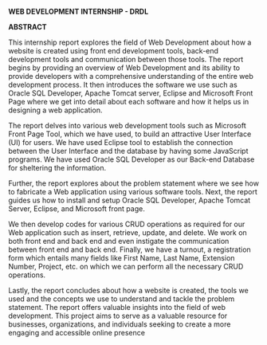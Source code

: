 **WEB DEVELOPMENT INTERNSHIP - DRDL**

**ABSTRACT**

This internship report explores the field of Web Development about how a website is created using front end development tools, back-end development tools and communication between those tools. The report begins by providing an overview of Web Development and its ability to provide developers with a comprehensive understanding of the entire web development process. It then introduces the software we use such as Oracle SQL Developer, Apache Tomcat server, Eclipse and Microsoft Front Page where we get into detail about each
software and how it helps us in designing a web application.

The report delves into various web development tools such as Microsoft Front Page Tool, which we have used, to build an attractive User Interface (UI) for users. We have used Eclipse tool to establish the connection between the User Interface and the database by having some JavaScript programs. We have used Oracle SQL Developer as our Back-end Database for sheltering the information.

Further, the report explores about the problem statement where we see how to fabricate a Web application using various software tools. Next, the report guides us how to install and setup Oracle SQL Developer, Apache Tomcat Server, Eclipse, and Microsoft front page.

We then develop codes for various CRUD operations as required for our Web application such as insert, retrieve, update, and delete. We work on both front end and back end and even instigate the communication between front end and back end. Finally, we have a turnout, a registration form which entails many fields like First Name, Last Name, Extension Number, Project, etc. on which we can perform all the necessary CRUD operations.

Lastly, the report concludes about how a website is created, the tools we used and the concepts we use to understand and tackle the problem statement. The
report offers valuable insights into the field of web development. This project aims to serve as a valuable resource for businesses, organizations, and
individuals seeking to create a more engaging and accessible online presence
